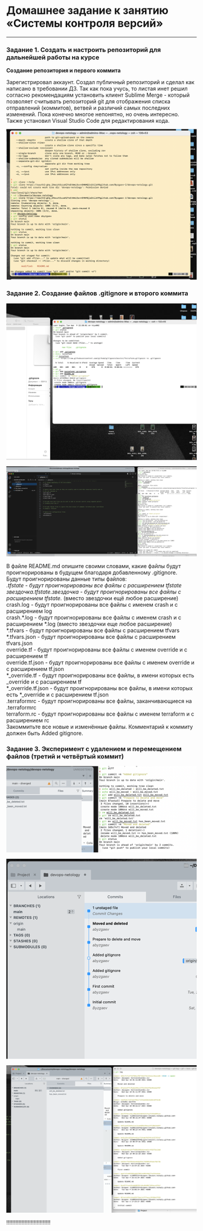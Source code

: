 # **Домашнее задание к занятию «Системы контроля версий»**

---

### Задание 1. Создать и настроить репозиторий для дальнейшей работы на курсе

**Создание репозитория и первого коммита**  

Зарегистрировал аккаунт.
Создал публичный репозиторий и сделал как написано в требовании ДЗ.
Так как пока учусь, то листая инет решил согласно рекомендациям установить клиент Sublime Merge -  который позволяет считывать репозиторий git для отображения списка отправлений (коммитов), ветвей и различий самых последних изменений. Пока конечно многое непонятно, но очень интересно.
Также установил Visual Studio Code для редактирования кода.

![image](https://github.com/Byzgaev-I/devops-netology/blob/main/1.png)

### Задание 2. Создание файлов .gitignore и второго коммита

![image](https://github.com/Byzgaev-I/devops-netology/blob/main/2.png) 

![image](https://github.com/Byzgaev-I/devops-netology/blob/main/3.png)

В файле README.md опишите своими словами, какие файлы будут проигнорированы в будущем благодаря добавленному .gitignore.  
Будут проигнорированы данные типы файлов:  
*.tfstate - будут проигнорированы все файлы с расширением tfstate  
звездочка.tfstate.звездочка - будут проигнорированы все файлы с расширением tfstate.* (вместо звездочки ещё любое расширение)  
crash.log - будут проигнорированы все файлы с именем crash и с расширением log  
crash.*.log - будут проигнорированы все файлы с именем crash и с расширением *.log (вместо звездочки еще любое расширение)  
*.tfvars - будут проигнорированы все файлы с расширением tfvars  
*.tfvars.json - будут проигнорированы все файлы с расширением tfvars.json  
override.tf - будут проигнорированы все файлы с именем override и с расширением tf  
override.tf.json - будут проигнорированы все файлы с именем override и с расширением tf.json  
*_override.tf - будут проигнорированы все файлы, в имени которых есть _override и с расширением tf  
*_override.tf.json - будут проигнорированы все файлы, в имени которых есть *_override и с расширением tf.json  
.terraformrc - будут проигнорированы все файлы, заканчивающиеся на .terraformrc  
terraform.rc - будут проигнорированы все файлы с именем terraform и с расширением rc  
Закоммитьте все новые и изменённые файлы. Комментарий к коммиту должен быть Added gitignore.  

### Задание 3. Эксперимент с удалением и перемещением файлов (третий и четвёртый коммит)    

![image](https://github.com/Byzgaev-I/devops-netology/blob/main/5.png)  

![image](https://github.com/Byzgaev-I/devops-netology/blob/main/6.png)  

![image](https://github.com/Byzgaev-I/devops-netology/blob/main/7.png)  

!!!!!!!!!!!!!!!!!!!!!!!!!!!!!
